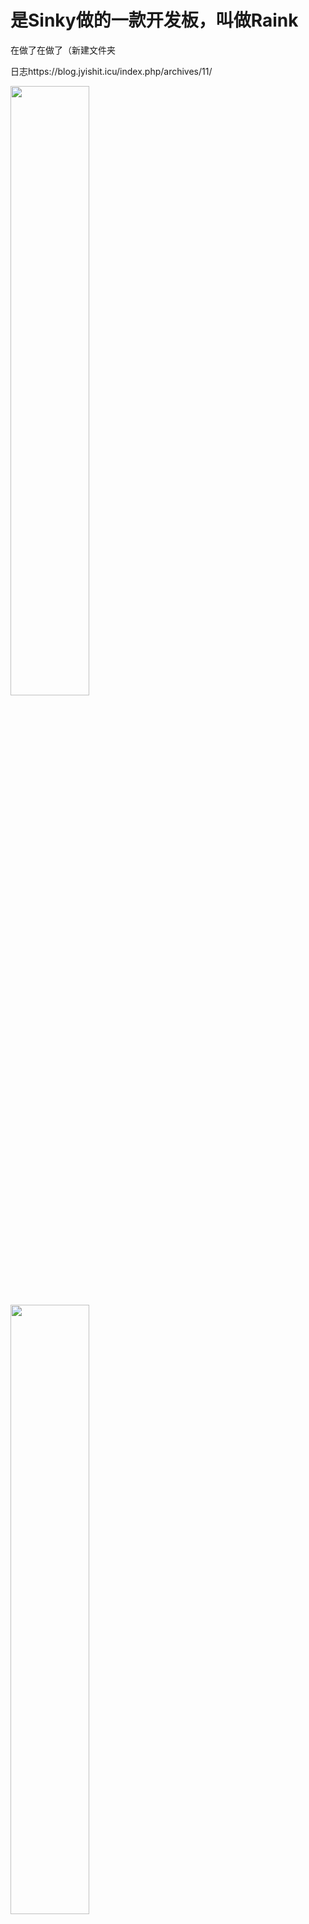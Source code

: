 # 是Sinky做的一款开发板，叫做Raink
在做了在做了（新建文件夹

日志https://blog.jyishit.icu/index.php/archives/11/

<img src="https://s3.ax1x.com/2021/03/03/6kLHpR.jpg" width="50%" align=center />
<img src="https://s3.ax1x.com/2021/03/07/6MQv5j.md.png" width="50%" align=center />

